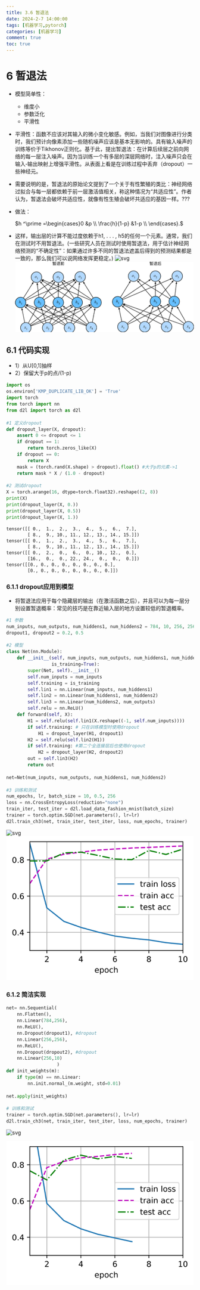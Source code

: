 ```yaml
---
title: 3.6 暂退法
date: 2024-2-7 14:00:00
tags: [机器学习,pytorch]
categories: [机器学习]
comment: true
toc: true
---
```

#  
<!--more-->
# 6 暂退法
- 模型简单性：
    - 维度小
    - 参数泛化
    - 平滑性
    
- 平滑性：函数不应该对其输入的微小变化敏感。例如，当我们对图像进行分类时，我们预计向像素添加一些随机噪声应该是基本无影响的。具有输入噪声的训练等价于Tikhonov正则化。基于此，提出暂退法：在计算后续层之前向网络的每一层注入噪声。因为当训练一个有多层的深层网络时，注入噪声只会在输入‐输出映射上增强平滑性。从表面上看是在训练过程中丢弃（dropout）一些神经元。

- 需要说明的是，暂退法的原始论文提到了一个关于有性繁殖的类比：神经网络过拟合与每一层都依赖于前一层激活值相关，称这种情况为“共适应性”。作者认为，暂退法会破坏共适应性，就像有性生殖会破坏共适应的基因一样。???  

- 做法：

  <span style="display:block">
  $h ^\prime =\begin{cases}0 &p \\ \frac{h}{1-p} &1-p \\ \end{cases}.$ 

  </span>

- 这样，输出层的计算不能过度依赖于h1, . . . , h5的任何一个元素。通常，我们在测试时不用暂退法。(一些研究人员在测试时使用暂退法，用于估计神经网络预测的“不确定性”：如果通过许多不同的暂退法遮盖后得到的预测结果都是一致的，那么我们可以说网络发挥更稳定。)
 ![svg](D:/blog/themes/yilia/source/img/deeplearning/code/pytorch/3_mlp/6img/1.png)
![](img/deeplearning/code/pytorch/3_mlp/6img/1.png)

## 6.1 代码实现
- 1）从U[0,1]抽样
- 2）保留大于p的点/(1-p)


```python
import os
os.environ['KMP_DUPLICATE_LIB_OK'] = 'True'
import torch
from torch import nn
from d2l import torch as d2l

#1 定义dropout
def dropout_layer(X, dropout):
    assert 0 <= dropout <= 1
    if dropout == 1:
        return torch.zeros_like(X)
    if dropout == 0:
        return X
    mask = (torch.rand(X.shape) > dropout).float() #大于p的元素->1
    return mask * X / (1.0 - dropout)

#2 测试dropout
X = torch.arange(16, dtype=torch.float32).reshape((2, 8))
print(X)
print(dropout_layer(X, 0.))
print(dropout_layer(X, 0.5))
print(dropout_layer(X, 1.))
```

    tensor([[ 0.,  1.,  2.,  3.,  4.,  5.,  6.,  7.],
            [ 8.,  9., 10., 11., 12., 13., 14., 15.]])
    tensor([[ 0.,  1.,  2.,  3.,  4.,  5.,  6.,  7.],
            [ 8.,  9., 10., 11., 12., 13., 14., 15.]])
    tensor([[ 0.,  2.,  0.,  6.,  0., 10., 12.,  0.],
            [16.,  0.,  0., 22., 24.,  0.,  0.,  0.]])
    tensor([[0., 0., 0., 0., 0., 0., 0., 0.],
            [0., 0., 0., 0., 0., 0., 0., 0.]])


### 6.1.1 dropout应用到模型
- 将暂退法应用于每个隐藏层的输出（在激活函数之后），并且可以为每一层分别设置暂退概率：常见的技巧是在靠近输入层的地方设置较低的暂退概率。


```python
#1 参数
num_inputs, num_outputs, num_hiddens1, num_hiddens2 = 784, 10, 256, 256
dropout1, dropout2 = 0.2, 0.5

#2 模型
class Net(nn.Module):
    def __init__(self, num_inputs, num_outputs, num_hiddens1, num_hiddens2,
                 is_training=True):
        super(Net, self).__init__()
        self.num_inputs = num_inputs
        self.training = is_training
        self.lin1 = nn.Linear(num_inputs, num_hiddens1)
        self.lin2 = nn.Linear(num_hiddens1, num_hiddens2)
        self.lin3 = nn.Linear(num_hiddens2, num_outputs)
        self.relu = nn.ReLU()
    def forward(self, X):
        H1 = self.relu(self.lin1(X.reshape((-1, self.num_inputs))))
        if self.training: # 只在训练模型时使用dropout
            H1 = dropout_layer(H1, dropout1)
        H2 = self.relu(self.lin2(H1))
        if self.training: #第二个全连接层后也使用dropout
            H2 = dropout_layer(H2, dropout2)
        out = self.lin3(H2)
        return out
    
net=Net(num_inputs, num_outputs, num_hiddens1, num_hiddens2)

#3 训练和测试
num_epochs, lr, batch_size = 10, 0.5, 256
loss = nn.CrossEntropyLoss(reduction="none")
train_iter, test_iter = d2l.load_data_fashion_mnist(batch_size)
trainer = torch.optim.SGD(net.parameters(), lr=lr)
d2l.train_ch3(net, train_iter, test_iter, loss, num_epochs, trainer)
```

  ![svg](D:/blog/themes/yilia/source/img/deeplearning/code/pytorch/3_mlp/6_deopout_files/6_deopout_3_0.svg)    
![](img/deeplearning/code/pytorch/3_mlp/6_deopout_files/6_deopout_3_0.svg)    


### 6.1.2 简洁实现



```python
net= nn.Sequential(
    nn.Flatten(),
    nn.Linear(784,256),
    nn.ReLU(), 
    nn.Dropout(dropout1), #dropout
    nn.Linear(256,256),
    nn.ReLU(),
    nn.Dropout(dropout2), #dropout
    nn.Linear(256,10)
                   )
def init_weights(m):
    if type(m) == nn.Linear:
        nn.init.normal_(m.weight, std=0.01)

net.apply(init_weights)

# 训练和测试
trainer = torch.optim.SGD(net.parameters(), lr=lr)
d2l.train_ch3(net, train_iter, test_iter, loss, num_epochs, trainer)
```

  ![svg](D:/blog/themes/yilia/source/img/deeplearning/code/pytorch/3_mlp/6_deopout_files/6_deopout_5_0.svg)
    
![](img/deeplearning/code/pytorch/3_mlp/6_deopout_files/6_deopout_5_0.svg)
    


